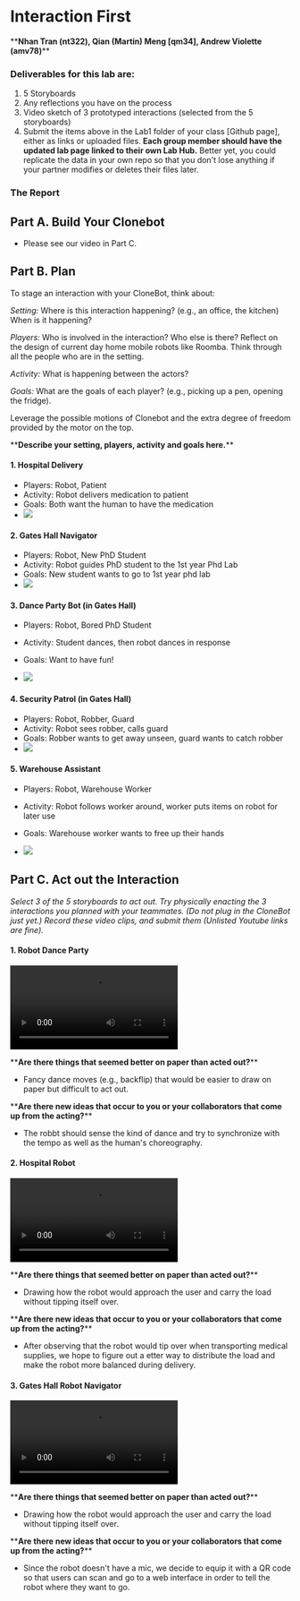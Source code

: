 # Interaction First
\*\***Nhan Tran (nt322), Qian (Martin) Meng [qm34], Andrew Violette (amv78)**\*\*


### Deliverables for this lab are: 
1. 5 Storyboards
2. Any reflections you have on the process
3. Video sketch of 3 prototyped interactions (selected from the 5 storyboards)
4. Submit the items above in the Lab1 folder of your class [Github page], either as links or uploaded files. **Each group member should have the updated lab page linked to their own Lab Hub.** Better yet, you could replicate the data in your own repo so that you don't lose anything if your partner modifies or deletes their files later.

### The Report


## Part A. Build Your Clonebot

- Please see our video in Part C.


## Part B. Plan 

To stage an interaction with your CloneBot, think about:

_Setting:_ Where is this interaction happening? (e.g., an office, the kitchen) When is it happening?

_Players:_ Who is involved in the interaction? Who else is there? Reflect on the design of current day home mobile robots like Roomba. Think through all the people who are in the setting.

_Activity:_ What is happening between the actors?

_Goals:_ What are the goals of each player? (e.g., picking up a pen, opening the fridge). 

Leverage the possible motions of Clonebot and the extra degree of freedom provided by the motor on the top.

\*\***Describe your setting, players, activity and goals here.**\*\*

#### 1. Hospital Delivery
- Players: Robot, Patient
- Activity: Robot delivers medication to patient 
- Goals: Both want the human to have the medication
- <img src="img/hospital_delivery.png" />

#### 2. Gates Hall Navigator
- Players: Robot, New PhD Student
- Activity: Robot guides PhD student to the 1st year Phd Lab
- Goals: New student wants to go to 1st year phd lab
- <img src="img/gates_navigator.png" />

#### 3. Dance Party Bot (in Gates Hall)
- Players: Robot, Bored PhD Student
- Activity: Student dances, then robot dances in response
- Goals: Want to have fun!

- <img src="img/dance_partier.png" />

#### 4. Security Patrol (in Gates Hall)
- Players: Robot, Robber, Guard
- Activity: Robot sees robber, calls guard
- Goals: Robber wants to get away unseen, guard wants to catch robber
- <img src="img/security_patrol.png" />

#### 5. Warehouse Assistant
- Players: Robot, Warehouse Worker
- Activity: Robot follows worker around, worker puts items on robot for later use
- Goals: Warehouse worker wants to free up their hands

- <img src="img/warehouse_assistant.png" />


## Part C. Act out the Interaction


_Select 3 of the 5 storyboards to act out. Try physically enacting the 3 interactions you planned with your teammates. (Do not plug in the CloneBot just yet.) Record these video clips, and submit them (Unlisted Youtube links are fine)._

#### 1. Robot Dance Party
<video src="https://youtu.be/BFkunMsG0do"></video>

\*\***Are there things that seemed better on paper than acted out?**\*\*
-  Fancy dance moves (e.g., backflip) that would be easier to draw on paper but difficult to act out.

\*\***Are there new ideas that occur to you or your collaborators that come up from the acting?**\*\*
- The robbt should sense the kind of dance and try to synchronize with the tempo as well as the human's choreography.


#### 2. Hospital Robot
<video src="https://youtu.be/c_fL64GuzLU"></video>

\*\***Are there things that seemed better on paper than acted out?**\*\*
-  Drawing how the robot would approach the user and carry the load without tipping itself over.

\*\***Are there new ideas that occur to you or your collaborators that come up from the acting?**\*\*
- After observing that the robot would tip over when transporting medical supplies, we hope to figure out a etter way to distribute the load and make the robot more balanced during delivery.


#### 3. Gates Hall Robot Navigator
<video src="https://youtu.be/DjWNq2EmqCU"></video>


\*\***Are there things that seemed better on paper than acted out?**\*\*
-  Drawing how the robot would approach the user and carry the load without tipping itself over.

\*\***Are there new ideas that occur to you or your collaborators that come up from the acting?**\*\*

- Since the robot doesn't have a mic, we decide to equip it with a QR code so that users can scan and go to a web interface in order to tell the robot where they want to go.

